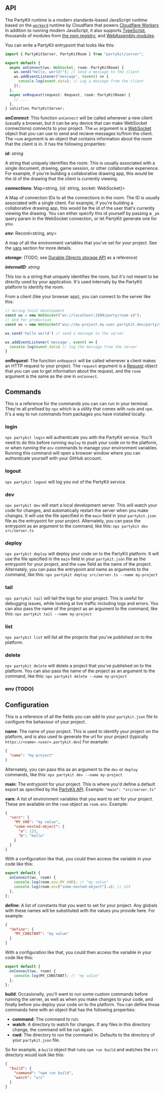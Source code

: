 ## API

The PartyKit runtime is a modern standards-based JavaScript runtime based on the [`workerd`](https://github.com/cloudflare/workerd) runtime by Cloudflare that powers [Cloudflare Workers](https://workers.cloudflare.com/) In addition to running modern JavaScript, it also supports [TypeScript](https://www.typescriptlang.org/), thousands of modules from [the npm registry](https://www.npmjs.com/), and [WebAssembly modules](https://webassembly.org/).

You can write a PartyKit entrypoint that looks like this:

```ts
import { PartyKitServer, PartyKitRoom } from "partykit/server";

export default {
  async onConnect(ws: WebSocket, room: PartyKitRoom) {
    ws.send("Hello, world!"); // Send a message to the client
    ws.addEventListener("message", (event) => {
      console.log(event.data); // Log a message from the client
    });
  },
  async onRequest(request: Request, room: PartyKitRoom) {
    // ...
  },
} satisfies PartyKitServer;
```

**_onConnect_**: This function `onConnect` will be called whenever a new client (usually a browser, but it can be any device that can make WebSocket connections) connects to your project. The `ws` argument is a [WebSocket](https://developer.mozilla.org/en-US/docs/Web/API/WebSocket) object that you can use to send and recieve messages to/from the client. The `room` argument is an object that contains information about the room that the client is in. It has the following properties:

**_id:_** _string_

A string that uniquely identifies the room. This is usually associated with a single document, drawing, game session, or other collaborative experience. For example, if you're building a collaborative drawing app, this would be the id of the drawing that the client is currently viewing.

**_connections_**: Map<string, {id: string, socket: WebSocket}>

A Map of connection IDs to all the connections in the room. The ID is usually associated with a single client. For example, if you're building a collaborative drawing app, this would be the id of the user that's currently viewing the drawing. You can either specify this id yourself by passing a `_pk` query param in the WebSocket connection, or let PartyKit generate one for you.

**_env_**: Record<string, any>

A map of all the environment variables that you've set for your project. See the [vars](#vars) section for more details.

**_storage_**: (TODO, see [Durable Objects storage API](https://developers.cloudflare.com/workers/runtime-apis/durable-objects/#transactional-storage-api) as a reference)

**_internalID_**: _string_

This too is a string that uniquely identifies the room, but it's not meant to be directly used by your application. It's used internally by the PartyKit platform to identify the room.

From a client (like your browser app), you can connect to the server like this:

```js
// during local development
const ws = new WebSocket("ws://localhost:1999/party/room-id");
// and for production
const ws = new WebSocket("wss://my-project.my-user.partykit.dev/party/room-id");

ws.send('hello world') // send a message to the server

ws.addEventListener('message', event) => {
  console.log(event.data) // log the message from the server
}
```

**_onRequest_**: The function `onRequest` will be called whenever a client makes an HTTP request to your project. The `request` argument is a [Request](https://developer.mozilla.org/en-US/docs/Web/API/Request) object that you can use to get information about the request, and the `room` argument is the same as the one in `onConnect`.

## Commands

This is a reference for the commands you can can run in your terminal. They're all prefixed by `npx` which is a utility that comes with `node` and `npm`. It's a way to run commands from packages you have installed locally.

### login

`npx partykit login` will authenticate you with the PartyKit service. You'll need to do this before running `deploy` to push your code on to the platform, or when running the `env` commands to manage your environment variables. Running this command will open a browser window where you can authenticate yourself with your GitHub account.

### logout

`npx partykit logout` will log you out of the PartyKit service.

### dev

`npx partykit dev` will start a local development server. This will watch your code for changes, and automatically restart the server when you make changes. It will use the file specified in the `main` field in your `partykit.json` file as the entrypoint for your project. Alternately, you can pass the entrypoint as an argument to the command, like this: `npx partykit dev src/server.ts`

### deploy

`npx partykit deploy` will deploy your code on to the PartyKit platform. It will use the file specified in the `main` field in your `partykit.json` file as the entrypoint for your project, and the `name` field as the name of the project. Alternately, you can pass the entrypoint and name as arguments to the command, like this: `npx partykit deploy src/server.ts --name my-project`

### tail

`npx partykit tail` will tail the logs for your project. This is useful for debugging issues, while looking at live traffic including logs and errors. You can also pass the name of the project as an argument to the command, like this: `npx partykit tail --name my-project`

### list

`npx partykit list` will list all the projects that you've published on to the platform.

### delete

`npx partykit delete` will delete a project that you've published on to the platform. You can also pass the name of the project as an argument to the command, like this: `npx partykit delete --name my-project`

### env (TODO)

## Configuration

This is a reference of all the fields you can add to your `partykit.json` file to configure the behaviour of your project.

**name**: The name of your project. This is used to identify your project on the platform, and is also used to generate the url for your project (typically `https://<name>.<user>.partykit.dev`) For example:

```json
{
  "name": "my-project"
}
```

Alternately, you can pass this as an argument to the `dev` or `deploy` commands, like this: `npx partykit dev --name my-project`

**main**: The entrypoint for your project. This is where you'd define a default export as specified by the [PartyKit API](#api). Example: `"main": "src/server.ts"`

**vars**: A list of environment variables that you want to set for your project. These are available on the `room` object as `room.env`. Example:

```json
{
  "vars": {
    "MY_VAR": "my value",
    "some-nested-object": {
      "a": 123,
      "b": "hello"
    }
  }
}
```

With a configuration like that, you could then access the variable in your code like this:

```ts
export default {
  onConnect(ws, room) {
    console.log(room.env.MY_VAR); // "my value"
    console.log(room.env["some-nested-object"].a); // 123
  },
};
```

**define**: A list of constants that you want to set for your project. Any globals with these names will be substituted with the values you provide here. For example:

```json
{
  "define": {
    "MY_CONSTANT": "my value"
  }
}
```

With a configuration like that, you could then access the variable in your code like this:

```ts
export default {
  onConnect(ws, room) {
    console.log(MY_CONSTANT); // "my value"
  },
};
```

**build**: Occasionally, you'll want to run some custom commands before running the server, as well as when you make changes to your code, and finally before you deploy your code on to the platform. You can define those commands here with an object that has the following properties:

- **command**: The command to run.
- **watch**: A directory to watch for changes. If any files in this directory change, the command will be run again.
- **cwd**: The directory to run the command in. Defaults to the directory of your `partykit.json` file.

So for example, a `build` object that runs `npm run build` and watches the `src` directory would look like this:

```json
{
  "build": {
    "command": "npm run build",
    "watch": "src"
  }
}
```
